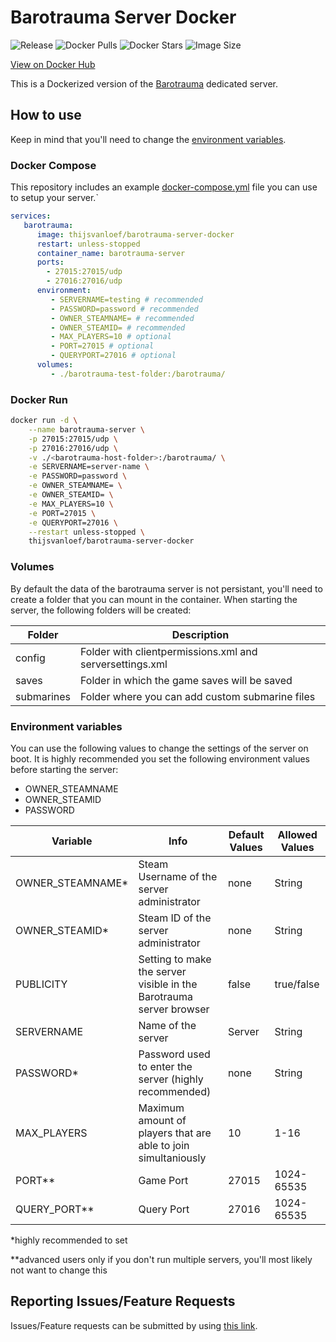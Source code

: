 # Barotrauma Server Docker

![Release](https://img.shields.io/github/v/release/thijsvanloef/barotrauma-server-docker)
![Docker Pulls](https://img.shields.io/docker/pulls/thijsvanloef/barotrauma-server-docker)
![Docker Stars](https://img.shields.io/docker/stars/thijsvanloef/barotrauma-server-docker)
![Image Size](https://img.shields.io/docker/image-size/thijsvanloef/barotrauma-server-docker)

[View on Docker Hub](https://hub.docker.com/repository/docker/thijsvanloef/barotrauma-server-docker)

This is a Dockerized version of the [Barotrauma](https://store.steampowered.com/app/602960/Barotrauma/) dedicated server.

## How to use

Keep in mind that you'll need to change the [environment variables](##Environment-variables).

### Docker Compose

This repository includes an example [docker-compose.yml](example/docker-compose.yml) file you can use to setup your server.`

```yml
services:
   barotrauma:
      image: thijsvanloef/barotrauma-server-docker
      restart: unless-stopped
      container_name: barotrauma-server
      ports:
        - 27015:27015/udp
        - 27016:27016/udp
      environment:
         - SERVERNAME=testing # recommended
         - PASSWORD=password # recommended
         - OWNER_STEAMNAME= # recommended
         - OWNER_STEAMID= # recommended
         - MAX_PLAYERS=10 # optional
         - PORT=27015 # optional
         - QUERYPORT=27016 # optional
      volumes:
         - ./barotrauma-test-folder:/barotrauma/
```

### Docker Run

```bash
docker run -d \
    --name barotrauma-server \
    -p 27015:27015/udp \
    -p 27016:27016/udp \
    -v ./<barotrauma-host-folder>:/barotrauma/ \
    -e SERVERNAME=server-name \
    -e PASSWORD=password \
    -e OWNER_STEAMNAME= \
    -e OWNER_STEAMID= \
    -e MAX_PLAYERS=10 \
    -e PORT=27015 \
    -e QUERYPORT=27016 \
    --restart unless-stopped \
    thijsvanloef/barotrauma-server-docker

```

### Volumes

By default the data of the barotrauma server is not persistant, you'll need to create a folder that you can mount in the container. When starting the server, the following folders will be created:

| Folder     | Description                                              |
|------------|----------------------------------------------------------|
| config     | Folder with clientpermissions.xml and serversettings.xml |
| saves      | Folder in which the game saves will be saved             |
| submarines | Folder where you can add custom submarine files          |

### Environment variables

You can use the following values to change the settings of the server on boot.
It is highly recommended you set the following environment values before starting the server:

* OWNER_STEAMNAME
* OWNER_STEAMID
* PASSWORD

| Variable         | Info                                                                | Default Values | Allowed Values |
|------------------|---------------------------------------------------------------------|----------------|----------------|
| OWNER_STEAMNAME* | Steam Username of the server administrator                          | none           | String         |
| OWNER_STEAMID*   | Steam ID of the server administrator                                | none           | String         |
| PUBLICITY        | Setting to make the server visible in the Barotrauma server browser | false          | true/false     |
| SERVERNAME       | Name of the server                                                  | Server         | String         |
| PASSWORD*        | Password used to enter the server (highly recommended)              | none           | String         |
| MAX_PLAYERS      | Maximum amount of players that are able to join simultaniously      | 10             | 1-16           |
| PORT**           | Game Port                                                           | 27015          | 1024-65535     |
| QUERY_PORT**     | Query Port                                                          | 27016          | 1024-65535     |

*highly recommended to set

**advanced users only if you don't run multiple servers, you'll most likely not want to change this

## Reporting Issues/Feature Requests

Issues/Feature requests can be submitted by using [this link](https://github.com/thijsvanloef/barotrauma-server-docker/issues/new/choose).
